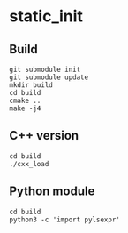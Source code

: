 # static_init

## Build

```
git submodule init
git submodule update
mkdir build
cd build
cmake ..
make -j4
```

## C++ version

```
cd build
./cxx_load
```

## Python module

```
cd build
python3 -c 'import pylsexpr'
```
